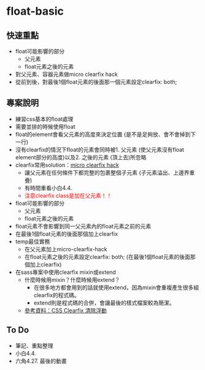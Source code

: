 # float-basic

## 快速重點
- float可能影響的部分
    - 父元素
    - float元素之後的元素
- 對父元素、容器元素做micro clearfix hack
- 從前到後，對最後1個float元素的後面那一個元素設定clearfix: both;

## 專案說明
- 練習css基本的float處理
- 需要並排的時候使用float
- float的element會看父元素的高度來決定位置 (是不是足夠放、會不會掉到下一行)
- 沒有clearfix的情況下float的元素會同時被1. 父元素 (使父元素沒有float element部分的高度)以及2. 之後的元素 (頂上去)所忽略
- clearfix常用solution：[micro clearfix hack](http://nicolasgallagher.com/micro-clearfix-hack/)
    - 讓父元素在任何條件下都完整的包裹整個子元素 (子元素溢出、上邊界重疊)
    - 有時間重看小白4.4.
    - <font color=red>注意clearfix class是加在父元素！！</font>
- float可能影響的部分
    - 父元素
    - float元素之後的元素
- float元素不會影響到同一父元素內的float元素之前的元素
- 在最後1個float元素的後面那個加上clearfix
- temp最佳實務
    - 在父元素加上micro-clearfix-hack
    - 在float元素之後的元素設定clearfix: both; (在最後1個float元素的後面那個加上clearfix)
- 在sass專案中使用clearfix mixin或extend
    - 什麼時候用mixin？什麼時候用extend？
        - 在很多地方都會用到的話就使用extend，因為mixin會重複產生很多組clearfix的程式碼。
        - extend則是程式碼的合併，會讓最後的樣式檔案較為簡潔。
    - [參考資料：CSS Clearfix 清除浮動](http://kgl.idv.tw/2014/11/17/css-clearfix-%E6%B8%85%E9%99%A4%E6%B5%AE%E5%8B%95/)

## To Do
- 筆記、重點整理
- 小白4.4.
- 六角4.27. 最後的動畫